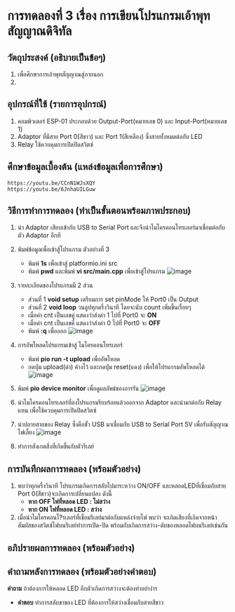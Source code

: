 # การทดลองที่ 3 เรื่อง การเขียนโปรแกรมเอ้าพุทสัญญาณดิจิทัล

##  วัตถุประสงค์ (อธิบายเป็นข้อๆ)
   1. เพื่อศึกษาการเอ้าพุทสัญญาณสู่ภายนอก
   2. 
##  อุปกรณ์ที่ใช้ (รายการอุปกรณ์)
   1. คอมพิวเตอร์ ESP-01 ประกอบด้วย Output-Port(หมายเลข 0) และ Input-Port(หมายเลข 1)
   2. Adaptor ที่มีสาย Port 0(สีขาว) และ Port 1(สีเหลือง) ซึ่งสายทั้งหมดต่อกับ LED 
   3. Relay ใช้ควบคุมการเปิดปิดสวิตซ์
##  ศึกษาข้อมูลเบื้องต้น (แหล่งข้อมูลเพื่อการศึกษา)
    https://youtu.be/CCnN1WJsXQY
    https://youtu.be/6JnhaUILGuw

##  วิธีการทำการทดลอง (ทำเป็นขั้นตอนพร้อมภาพประกอบ)
   1. นำ Adaptor เสียบเข้ากับ USB to Serial Port และจึงนำไมโครคอนโทรเลอร์มาเชื่อมต่อกับตัว Adaptor อีกที
   2. พิมพ์ข้อมูลเพื่อเข้าสู้โปรแกรม ตัวอย่างที่ 3
        - พิมพ์ **1s** เพื่อเข้าสู่ platformio.ini src
        - พิมพ์ **pwd** และพิมพ์ **vi src/main.cpp** เพื่อเข้าสู่โปรแกรม
      ![image](https://user-images.githubusercontent.com/80879429/112171484-708f0880-8c26-11eb-8fa5-e79e93957616.png)      
   3. รายละเอียดของโปรแกรมมี 2 ส่วน 
        - ส่วนที่ 1 **void setup**  เตรียมการ set pinMode ให้ Port0 เป็น Output
        - ส่วนที่ 2 **void loop**   วนลูปทุกครึ่งวินาที โดยจะนับ count เพิ่มขึ้นเรื่อยๆ 
        - เมื่อค่า cnt เป็นเลขคู่ แสดงว่าส่งค่า 1 ไปที่ Port0 จะ **ON**
        - เมื่อค่า cnt เป็นเลขคี่ แสดงว่าส่งค่า 0 ไปที่ Port0 จะ **OFF**
        - พิมพ์ **:q** เพื่อออก
      ![image](https://user-images.githubusercontent.com/80879429/112171570-84d30580-8c26-11eb-81dc-e81b4b7e433f.png)
   4. การอัพโหลดโปรแกรมเข้าสู่ ไมโครคอนโทรเลอร์
        - พิมพ์ **pio run -t upload** เพื่ออัพโหลด
        - กดปุ่ม upload(ดำ) ค้างไว้ และกดปุ่ม reset(แดง) เพื่อให้โปรแกรมอัพโหลดได้
      ![image](https://user-images.githubusercontent.com/80879429/112171624-93212180-8c26-11eb-8225-65686bc7ce07.png)
   5. พิมพ์ **pio device monitor** เพื่อดูผลลัพธ์ของการรัน 
      ![image](https://user-images.githubusercontent.com/80879429/112171669-9f0ce380-8c26-11eb-86e5-fcb832635c99.png)
   7. นำไมโครคอนโทรเลอร์ที่ลงโปรแกรมรียบร้อยแล้วออกจาก Adaptor และนำมาต่อกับ Relay แทน เพื่อใช้ควบคุมการเปิดปิดสวิตซ์
   8. นำปลายสายของ Relay ซึ่งคือขั้ว USB มาเชื่อมกับ USB to Serial Port 5V เพื่อรับสัญญาณไฟเลี้ยง
      ![image](https://user-images.githubusercontent.com/80879429/112171730-ae8c2c80-8c26-11eb-9cb2-00b52f30aadd.png)

   10. ทำการสังเกตสิ่งที่เกิดขึ้นกับตัวรีเลย์
##  การบันทึกผลการทดลอง (พร้อมตัวอย่าง)
   1. พบว่าทุกครึ่งวินาที โปรแกรมเกิดการสลับไปมาระหว่าง ON/OFF และหลอดLEDที่เชื่อมกับสาย Port 0(สีขาว)จะเกิดการเปลี่ยนแปลง ดังนี้ 
      - **หาก OFF ไฟที่หลอด LED : ไม่สว่าง** 
      - **หาก ON ไฟที่หลอด LED : สว่าง**
   2. เมื่อนำไมโครคอนโ?รเลอร์ที่เชื่อมรีเลย์มาต่อกับแหล่งจ่ายไฟ พบว่า จะเกิดเสียงที่เกิดจากหน้าสัมผัสของสวิตซ์ไฟบนรีเลย์ทำการเปิด-ปิด พร้อมกับเกิดการสว่าง-ดับของหลอดไฟบนรีเลย์เช่นกัน

##  อภิปรายผลการทดลอง (พร้อมตัวอย่าง)

##  คำถามหลังการทดลอง (พร้อมตัวอย่างคำตอบ)
**คำถาม**   ถ้าต้องการให้หลอด LED อีกตัวเกิดการสว่างจะต้องทำอย่างำร
*  **คำตอบ**   ทำการสลับขาของ LED ที่ต้องการให้สว่างเชื่อมกับสายสีขาว
